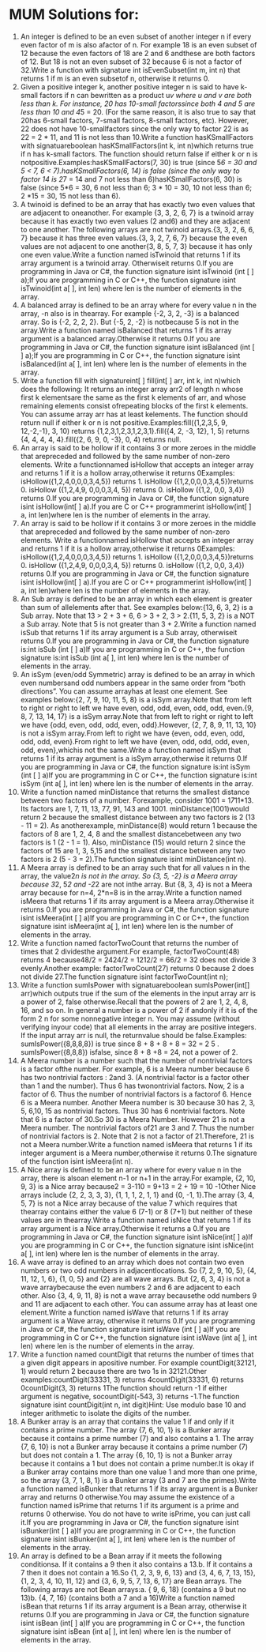 # MUM Solutions for:

1) An integer is defined to be an even subset of another integer n if every even factor of m is also afactor of n. For example 18 is an even subset of 12 because the even factors of 18 are 2 and 6 andthese are both factors of 12. But 18 is not an even subset of 32 because 6 is not a factor of 32.Write a function with signature int isEvenSubset(int m, int n) that returns 1 if m is an even subsetof n, otherwise it returns 0.<br/>
2) Given a positive integer k, another positive integer n is said to have k-small factors if n can bewritten as a product u*v where u and v are both less than k. For instance, 20 has 10-small factorssince both 4 and 5 are less than 10 and 4*5 = 20. (For the same reason, it is also true to say that 20has 6-small factors, 7-small factors, 8-small factors, etc). However, 22 does not have 10-smallfactors since the only way to factor 22 is as 22 = 2 * 11, and 11 is not less than 10.Write a function hasKSmallFactors with signatuareboolean hasKSmallFactors(int k, int n)which returns true if n has k-small factors. The function should return false if either k or n is notpositive.Examples:hasKSmallFactors(7, 30) is true (since 5*6 = 30 and 5 &lt; 7, 6 &lt; 7).hasKSmallFactors(6, 14) is false (since the only way to factor 14 is 2*7 = 14 and 7 not less than 6)hasKSmallFactors(6, 30) is false (since 5*6 = 30, 6 not less than 6; 3 * 10 = 30, 10 not less than 6; 2 *15 = 30, 15 not less than 6).<br/>
3) A twinoid is defined to be an array that has exactly two even values that are adjacent to oneanother. For example {3, 3, 2, 6, 7} is a twinoid array because it has exactly two even values (2 and6) and they are adjacent to one another. The following arrays are not twinoid arrays.{3, 3, 2, 6, 6, 7} because it has three even values.{3, 3, 2, 7, 6, 7} because the even values are not adjacent to one another{3, 8, 5, 7, 3} because it has only one even value.Write a function named isTwinoid that returns 1 if its array argument is a twinoid array. Otherwiseit returns 0.If you are programming in Java or C#, the function signature isint isTwinoid (int [ ] a);If you are programming in C or C++, the function signature isint isTwinoid(int a[ ], int len) where len is the number of elements in the array.<br/>
4) A balanced array is defined to be an array where for every value n in the array, -n also is in thearray. For example {-2, 3, 2, -3} is a balanced array. So is {-2, 2, 2, 2}. But {-5, 2, -2} is notbecause 5 is not in the array.Write a function named isBalanced that returns 1 if its array argument is a balanced array.Otherwise it returns 0.If you are programming in Java or C#, the function signature isint isBalanced (int [ ] a);If you are programming in C or C++, the function signature isint isBalanced(int a[ ], int len) where len is the number of elements in the array.<br/>
5) Write a function fill with signatureint[ ] fill(int[ ] arr, int k, int n)which does the following: It returns an integer array arr2 of length n whose first k elementsare the same as the first k elements of arr, and whose remaining elements consist ofrepeating blocks of the first k elements.  You can assume array arr has at least kelements. The function should return null if either k or n is not positive.Examples:fill({1,2,3,5, 9, 12,-2,-1}, 3, 10) returns {1,2,3,1,2,3,1,2,3,1}.fill({4, 2, -3, 12}, 1, 5)  returns {4, 4, 4, 4, 4}.fill({2, 6, 9, 0, -3}, 0, 4) returns null.<br/>
6) An array is said to be hollow if it contains 3 or more zeroes in the middle that arepreceded and followed by the same number of non-zero elements. Write a functionnamed isHollow that  accepts an integer array and returns 1 if it is a hollow array,otherwise it returns 0Examples:  isHollow({1,2,4,0,0,0,3,4,5}) returns 1.  isHollow ({1,2,0,0,0,3,4,5})returns 0. isHollow ({1,2,4,9, 0,0,0,3,4, 5}) returns 0.  isHollow ({1,2, 0,0, 3,4}) returns 0.If you are programming in Java or C#, the function signature isint isHollow(int[ ] a).If you are C or C++ programmerint isHollow(int[ ] a, int len)where len is the number of elements in the array. <br/>
7) An array is said to be hollow if it contains 3 or more zeroes in the middle that arepreceded and followed by the same number of non-zero elements. Write a functionnamed isHollow that  accepts an integer array and returns 1 if it is a hollow array,otherwise it returns 0Examples:  isHollow({1,2,4,0,0,0,3,4,5}) returns 1.  isHollow ({1,2,0,0,0,3,4,5})returns 0. isHollow ({1,2,4,9, 0,0,0,3,4, 5}) returns 0.  isHollow ({1,2, 0,0, 3,4}) returns 0.If you are programming in Java or C#, the function signature isint isHollow(int[ ] a).If you are C or C++ programmerint isHollow(int[ ] a, int len)where len is the number of elements in the array. <br/>
8) An Sub array is defined to be an array in which each element is greater than sum of allelements after that. See examples below:{13, 6, 3, 2} is a Sub array. Note that 13 &gt; 2 + 3 + 6, 6 &gt; 3 + 2, 3 &gt; 2.{11, 5, 3, 2} is a NOT a Sub array. Note that 5 is not greater than 3 + 2.Write a function named isSub that returns 1 if its array argument is a Sub array, otherwiseit returns 0.If you are programming in Java or C#, the function signature is:int isSub (int [ ] a)If you are programming in C or C++, the function signature is:int isSub (int a[ ], int len) where len is the number of elements in the array.<br/>
9) An isSym (even/odd Symmetric) array is defined to be an array in which even numbersand odd numbers appear in the same order from “both directions”. You can assume arrayhas at least one element. See examples below:{2, 7, 9, 10, 11, 5, 8} is a isSym array.Note that from left to right or right to left we have even, odd, odd, even, odd, odd, even.{9, 8, 7, 13, 14, 17} is a isSym array.Note that from left to right or right to left we have {odd, even, odd, odd, even, odd}.However, {2, 7, 8, 9, 11, 13, 10} is not a isSym array.From left to right we have {even, odd, even, odd,  odd, odd, even}.From right to left we have {even, odd,  odd, odd, even, odd, even},whichis not the same.Write a function named isSym that returns 1 if its array argument is a isSym array,otherwise it returns 0.If you are programming in Java or C#, the function signature is:int isSym (int [ ] a)If you are programming in C or C++, the function signature is:int isSym (int a[ ], int len) where len is the number of elements in the array.<br/>
10) Write a function named minDistance that returns the smallest distance between two factors of a number. Forexample, consider 1001 = 1*7*11*13. Its factors are 1, 7, 11, 13, 77, 91, 143 and 1001. minDistance(1001)would return 2 because the smallest distance between any two factors is 2 (13 - 11 = 2). As anotherexample, minDistance(8) would return 1 because the factors of 8 are 1, 2, 4, 8 and the smallest distancebetween any two factors is 1 (2 - 1 = 1). Also, minDistance (15) would return 2 since the factors of 15 are 1, 3, 5,15 and the smallest distance between any two factors is 2 (5 - 3 = 2).The function signature isint minDistance(int n).<br/>
11) A Meera array is defined to be an array such that for all values n in the array, the value2*n is not in the array. So {3, 5, -2} is a Meera array because 3*2, 5*2 and -2*2 are not inthe array. But {8, 3, 4} is not a Meera array because for n=4, 2*n=8 is in the array.Write a function named isMeera that returns 1 if its array argument is a Meera array.Otherwise it returns 0.If you are programming in Java or C#, the function signature isint isMeera(int [ ] a)If you are programming in C or C++, the function signature isint isMeera(int a[ ], int len) where len is the number of elements in the array.<br/>
12) Write a function named factorTwoCount that returns the number of times that 2 dividesthe argument.For example, factorTwoCount(48) returns 4 because48/2 = 2424/2 = 1212/2 = 66/2 = 32 does not divide 3 evenly.Another example: factorTwoCount(27) returns 0 because 2 does not divide 27.The function signature isint factorTwoCount(int n);<br/>
13) Write a function sumIsPower with signatuareboolean sumIsPower(int[] arr)which outputs true if the sum of the elements in the input array arr is a power of 2, false otherwise.Recall that the powers of 2 are 1, 2, 4, 8, 16, and so on. In general a number is a power of 2 if andonly if it is of the form 2 n  for some nonnegative integer n. You may assume (without verifying inyour code) that all elements in the array are positive integers. If the input array arr is null, the returnvalue should be false.Examples:  sumIsPower({8,8,8,8}) is true since 8 + 8 + 8 + 8 = 32 = 2 5 .  sumIsPower({8,8,8})  isfalse, since 8 + 8 +8 = 24, not a power of 2.<br/>
14) A Meera number is a number such that the number of nontrivial factors is a factor ofthe number. For example, 6 is a Meera number because 6 has two nontrivial factors : 2and 3. (A nontrivial factor is a factor other than 1 and the number). Thus 6 has twonontrivial factors. Now, 2 is a factor of 6. Thus the number of nontrivial factors is a factorof 6. Hence 6 is a Meera number. Another Meera number is 30 because 30 has 2, 3, 5, 6,10, 15 as nontrivial factors. Thus 30 has 6 nontrivial factors. Note that 6 is a factor of 30.So 30 is a Meera Number. However 21 is not a Meera number. The nontrivial factors of21 are 3 and 7. Thus the number of nontrivial factors is 2. Note that 2 is not a factor of 21.Therefore, 21 is not a Meera number.Write a function named isMeera that returns 1 if its integer argument is a Meera number,otherwise it returns 0.The signature of the function isint isMeera(int n).<br/>
15) A Nice array is defined to be an array where for every value n in the array, there is alsoan element n-1 or n+1 in the array.For example, {2, 10, 9, 3} is a Nice array because2 = 3-110 = 9+13 = 2 + 19 = 10 -1Other Nice arrays include {2, 2, 3, 3, 3}, {1, 1, 1, 2, 1, 1} and {0, -1, 1}.The array {3, 4, 5, 7} is not a Nice array because of the value 7 which requires that thearray contains either the value 6 (7-1) or 8 (7+1) but neither of these values are in thearray.Write a function named isNice that returns 1 if its array argument is a Nice array.Otherwise it returns a 0.If you are programming in Java or C#, the function signature isint isNice(int[ ] a)If you are programming in C or C++, the function signature isint isNice(int a[ ], int len) where len is the number of elements in the array.<br/>
16) A wave array is defined to an array which does not contain two even numbers or two odd numbers in adjacentlocations. So {7, 2, 9, 10, 5}, {4, 11, 12, 1, 6}, {1, 0, 5} and {2} are all wave arrays. But {2, 6, 3, 4} is not a wave arraybecause the even numbers 2 and 6 are adjacent to each other. Also {3, 4, 9, 11, 8} is not a wave array becausethe odd numbers 9 and 11 are adjacent to each other. You can assume array has at least one element.Write a function named isWave that returns 1 if its array argument is a Wave array, otherwise it returns 0.If you are programming in Java or C#, the function signature isint isWave (int [ ] a)If you are programming in C or C++, the function signature isint isWave (int a[ ], int len) where len is the number of elements in the array.<br/>
17) Write a function named countDigit that returns the number of times that a given digit appears in apositive number. For example countDigit(32121, 1) would return 2 because there are two 1s in 32121.Other examples:countDigit(33331, 3) returns 4countDigit(33331, 6) returns 0countDigit(3, 3) returns 1The function should return -1 if either argument is negative, socountDigit(-543, 3) returns -1.The function signature isint countDigit(int n, int digit)Hint: Use modulo base 10 and integer arithmetic to isolate the digits of the number.<br/>
18)  A Bunker array is an array that contains the value 1 if and only if it contains a prime number. The array {7, 6, 10, 1} is a Bunker array because it contains a prime number (7) and also contains a 1.  The array {7, 6, 10} is not a Bunker array because it contains a prime number (7) but does not contain a 1. The array {6, 10, 1} is not a Bunker array because it contains a 1 but does not contain a prime number.It is okay if a Bunker array contains more than one value 1 and more than one prime, so the array {3, 7, 1, 8, 1} is a Bunker array (3 and 7 are the primes).Write a function named isBunker that returns 1 if its array argument is a Bunker array and returns 0 otherwise.You may assume the existence of a function named isPrime that returns 1 if its argument is a prime and returns 0 otherwise. You do not have to write isPrime, you can just call it.If you are programming in Java or C#, the function signature isint isBunker(int [ ] a)If you are programming in C or C++, the function signature isint isBunker(int a[ ], int len) where len is the number of elements in the array.<br/>
19) An array is defined to be a Bean array if it meets the following conditionsa. If it contains a 9 then it also contains a 13.b. If it contains a 7 then it does not contain a 16.So {1, 2, 3, 9, 6, 13}  and {3, 4, 6, 7, 13, 15}, {1, 2, 3, 4, 10, 11, 12} and {3, 6, 9, 5, 7, 13, 6, 17} are Bean arrays. The following arrays are not Bean arrays:a. { 9, 6, 18} (contains a 9 but no 13)b. {4, 7, 16} (contains both a 7 and a 16)Write a function named isBean that returns 1 if its array argument is a Bean array, otherwise it returns 0.If you are programming in Java or C#, the function signature isint isBean (int[ ] a)If you are programming in C or C++, the function signature isint isBean (int a[ ], int len) where len is the number of elements in the array.

